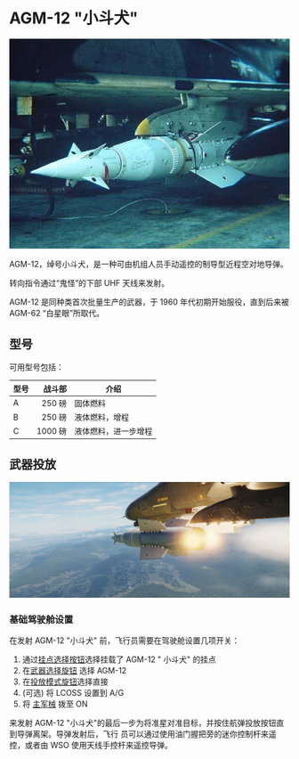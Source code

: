 # AGM-12 "小斗犬"

![Bullpup](../../../img/bullpup.jpg)

AGM-12，绰号小斗犬，是一种可由机组人员手动遥控的制导型近程空对地导弹。

转向指令通过“鬼怪”的下部 UHF 天线来发射。

AGM-12 是同种类首次批量生产的武器，于 1960 年代初期开始服役，直到后来被 AGM-62 “白星眼”所取代。

## 型号

可用型号包括：

| 型号 |  战斗部 | 介绍                 |
| ---- | ------: | -------------------- |
| A    |  250 磅 | 固体燃料             |
| B    |  250 磅 | 液体燃料，增程       |
| C    | 1000 磅 | 液体燃料，进一步增程 |

## 武器投放

![bullpup_fired](../../../img/f4_ext_bullpup_fired.jpg)

### 基础驾驶舱设置

在发射 AGM-12 "小斗犬" 前，飞行员需要在驾驶舱设置几项开关：

1. 通过[挂点选择按钮](../../../cockpit/pilot/weapon_management.md#挂点选择按钮)选择挂载了 AGM-12 "
   小斗犬" 的挂点
2. 在[武器选择旋钮](../../../cockpit/pilot/weapon_management.md#武器选择旋钮) 选择 AGM-12
3. 在[投放模式旋钮](../../../cockpit/pilot/weapon_management.md#投放模式旋钮)选择直接
4. (可选) 将 LCOSS 设置到 A/G
5. 将 [主军械](../../../cockpit/pilot/weapon_management.md#主军械开关) 拨至 ON

来发射 AGM-12 "小斗犬"的最后一步为将准星对准目标，并按住航弹投放按钮直到导弹离架。导弹发射后，飞行
员可以通过使用油门握把旁的迷你控制杆来遥控，或者由 WSO 使用天线手控杆来遥控导弹。
